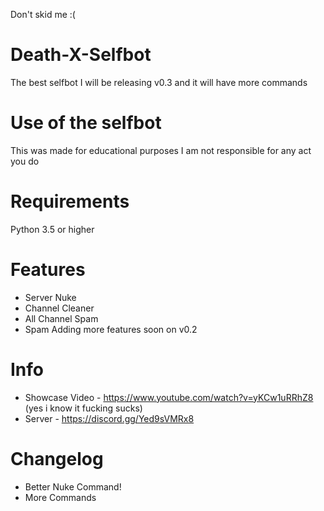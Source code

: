 Don't skid me :(


# Death-X-Selfbot
The best selfbot I will be releasing v0.3 and it will have more commands

# Use of the selfbot
This was made for educational purposes I am not responsible for any act you do

# Requirements
Python 3.5 or higher

# Features
- Server Nuke
- Channel Cleaner
- All Channel Spam
- Spam
Adding more features soon on v0.2

# Info
- Showcase Video - https://www.youtube.com/watch?v=yKCw1uRRhZ8 (yes i know it fucking sucks)
- Server - https://discord.gg/Yed9sVMRx8

# Changelog
- Better Nuke Command!
- More Commands


